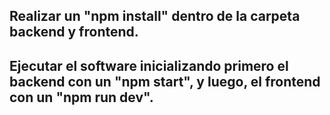 ## Realizar un "npm install" dentro de la carpeta backend y frontend.

## Ejecutar el software inicializando primero el backend con un "npm start", y luego, el frontend con un "npm run dev".
